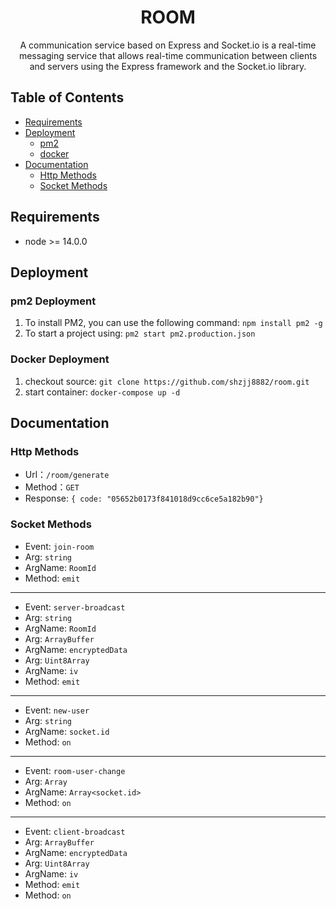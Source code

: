 <h1 align="center"/>ROOM <sup></h1>
<p align="center">
  A communication service based on Express and Socket.io is a real-time messaging service that allows real-time communication between clients and servers using the Express framework and the Socket.io library.
</p>

## Table of Contents

- [Requirements](#Requirements)
- [Deployment](#Deployment)
  - [pm2](#pm2)
  - [docker](#Docker)
- [Documentation](#documentation)
  - [Http Methods](#HttpMethods)
  - [Socket Methods](#SocketMethods)

## Requirements
- node >= 14.0.0
## Deployment
### pm2 Deployment<a id="pm2"></a>
1. To install PM2, you can use the following command: ```npm install pm2 -g```
1. To start a project using: ```pm2 start pm2.production.json```
### Docker Deployment<a id="Docker"></a>
1. checkout source: ```git clone https://github.com/shzjj8882/room.git```
1. start container: ```docker-compose up -d```
   
## Documentation
### Http Methods<a id="HttpMethods"></a>
- Url：`/room/generate`
- Method：`GET`
- Response: `{ code: "05652b0173f841018d9cc6ce5a182b90"}`

### Socket Methods<a id="SocketMethods"></a>
- Event: `join-room`
- Arg: `string`
- ArgName: `RoomId`
- Method: `emit`
---
- Event: `server-broadcast`
- Arg: `string`
- ArgName: `RoomId`
- Arg: `ArrayBuffer`
- ArgName: `encryptedData`
- Arg: `Uint8Array`
- ArgName: `iv`
- Method: `emit`
---
- Event: `new-user`
- Arg: `string`
- ArgName: `socket.id`
- Method: `on`
---
- Event: `room-user-change`
- Arg: `Array`
- ArgName: `Array<socket.id>`
- Method: `on`
---
- Event: `client-broadcast`
- Arg: `ArrayBuffer`
- ArgName: `encryptedData`
- Arg: `Uint8Array`
- ArgName: `iv`
- Method: `emit`
- Method: `on`
